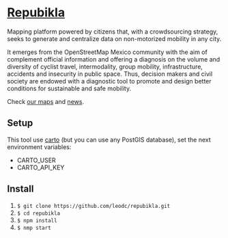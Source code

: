 # [Repubikla](https://repubikla.herokuapp.com/)

Mapping platform powered by citizens that, with a crowdsourcing strategy, seeks to generate and centralize data on non-motorized mobility in any city.

It emerges from the OpenStreetMap Mexico community with the aim of complement official information and offering a diagnosis on the volume and diversity of cyclist travel, intermodality, group mobility, infrastructure, accidents and insecurity in public space. Thus, decision makers and civil society are endowed with a diagnostic tool to promote and design better conditions for sustainable and safe mobility.

Check [our maps](https://repubikla.cartodb.com/maps) and [news](http://www.openstreetmap.mx/repubikla/).

## Setup
This tool use [carto](https://carto.com/) (but you can use any PostGIS database), set the next environment variables:
* CARTO_USER
* CARTO_API_KEY

## Install
1. ```$ git clone https://github.com/leodc/repubikla.git```
2. ```$ cd repubikla```
3. ```$ npm install```
4. ```$ nmp start```
